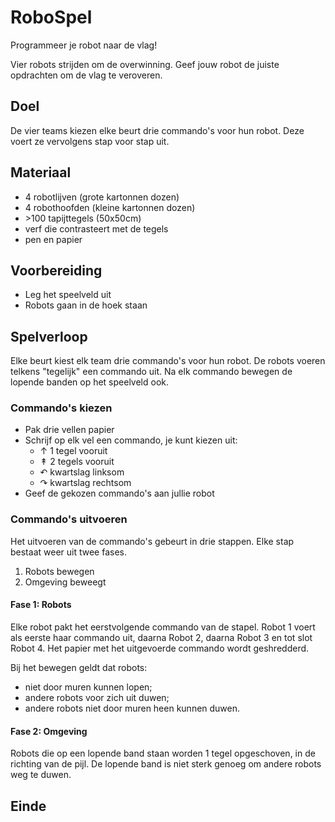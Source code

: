 # RoboSpel
Programmeer je robot naar de vlag!

Vier robots strijden om de overwinning.
Geef jouw robot de juiste opdrachten om de vlag te veroveren.

## Doel

De vier teams kiezen elke beurt drie commando's voor hun robot.
Deze voert ze vervolgens stap voor stap uit.

## Materiaal

* 4 robotlijven (grote kartonnen dozen)
* 4 robothoofden (kleine kartonnen dozen)
* &gt;100 tapijttegels (50x50cm)
* verf die contrasteert met de tegels
* pen en papier

## Voorbereiding

* Leg het speelveld uit
* Robots gaan in de hoek staan

## Spelverloop

Elke beurt kiest elk team drie commando's voor hun robot.
De robots voeren telkens "tegelijk" een commando uit.
Na elk commando bewegen de lopende banden op het speelveld ook.

### Commando's kiezen

* Pak drie vellen papier
* Schrijf op elk vel een commando, je kunt kiezen uit:
    * ↑ 1 tegel vooruit
    * ↟ 2 tegels vooruit
    * ↶ kwartslag linksom
    * ↷ kwartslag rechtsom
* Geef de gekozen commando's aan jullie robot

### Commando's uitvoeren

Het uitvoeren van de commando's gebeurt in drie stappen.
Elke stap bestaat weer uit twee fases.

1. Robots bewegen
2. Omgeving beweegt

#### Fase 1: Robots
Elke robot pakt het eerstvolgende commando van de stapel.
Robot 1 voert als eerste haar commando uit,
daarna Robot 2, daarna Robot 3 en tot slot Robot 4.
Het papier met het uitgevoerde commando wordt geshredderd.

Bij het bewegen geldt dat robots:
* niet door muren kunnen lopen;
* andere robots voor zich uit duwen;
* andere robots niet door muren heen kunnen duwen.

#### Fase 2: Omgeving
Robots die op een lopende band staan worden 1 tegel opgeschoven,
in de richting van de pijl.
De lopende band is niet sterk genoeg om andere robots weg te duwen.

## Einde